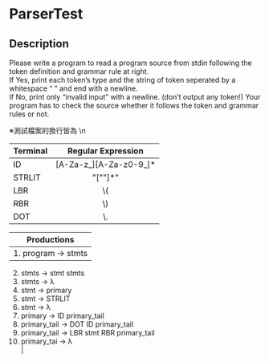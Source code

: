 # ParserTest  

## Description

  Please write a program to read a program source from stdin following the token definition 
and grammar rule at right.  
  If Yes, print each token’s type and the string of token seperated by a whitespace “ ” and 
end with a newline.   
  If No, print only “invalid input” with a newline. (don’t output any token!)
Your program has to check the source whether it follows the token and grammar rules or 
not.  

※測試檔案的換行皆為 \n

| Terminal  | Regular Expression | 
|-------|:-----:|
| ID   | [A-Za-z_][A-Za-z0-9_]* |
| STRLIT | "[""]*"  |
| LBR | \\( |
| RBR | \\) |
| DOT | \\. |


| Productions  |
|-------|
|1. program → stmts  
2. stmts → stmt stmts  
3. stmts → λ  
4. stmt → primary  
5. stmt → STRLIT  
6. stmt → λ  
7. primary → ID primary_tail  
8. primary_tail → DOT ID primary_tail  
9. primary_tail → LBR stmt RBR primary_tail  
10. primary_tai → λ  
|
